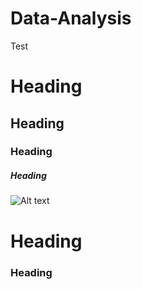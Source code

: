 # Data-Analysis

Test

# Heading

## Heading

### Heading

##### Heading

<img src="/Images/Product Analytics Process.jpg" alt="Alt text" title="Optional title">




# Heading

### Heading

